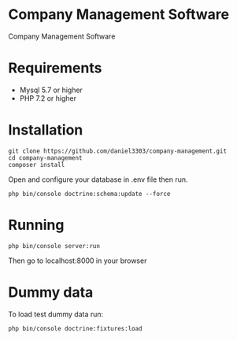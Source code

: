 # Company Management Software
Company Management Software

# Requirements
- Mysql 5.7 or higher
- PHP 7.2 or higher

# Installation
    git clone https://github.com/daniel3303/company-management.git
    cd company-management
    composer install
    
Open and configure your database in .env file then run.
    
    php bin/console doctrine:schema:update --force
    
# Running
    php bin/console server:run
   
Then go to localhost:8000 in your browser

# Dummy data
To load test dummy data run:

    php bin/console doctrine:fixtures:load
